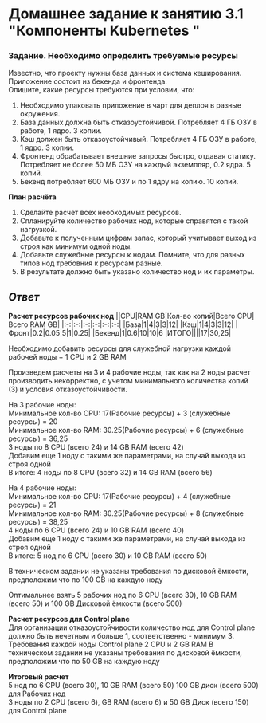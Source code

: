 # Домашнее задание к занятию 3.1 "Компоненты Kubernetes "


### Задание. Необходимо определить требуемые ресурсы

Известно, что проекту нужны база данных и система кеширования. Приложение состоит из бекенда и фронтенда.    
Опишите, какие ресурсы требуются при условии, что:   

1. Необходимо упаковать приложение в чарт для деплоя в разные окружения. 
2. База данных должна быть отказоустойчивой. Потребляет 4 ГБ ОЗУ в работе, 1 ядро. 3 копии. 
3. Кэш должен быть отказоустойчивый. Потребляет 4 ГБ ОЗУ в работе, 1 ядро. 3 копии. 
4. Фронтенд обрабатывает внешние запросы быстро, отдавая статику. Потребляет не более 50 МБ ОЗУ на каждый экземпляр, 0.2 ядра. 5 копий. 
5. Бекенд потребляет 600 МБ ОЗУ и по 1 ядру на копию. 10 копий.

**План расчёта**

1. Сделайте расчет всех необходимых ресурсов.
1. Спланируйте количество рабочих нод, которые справятся с такой нагрузкой. 
1. Добавьте к полученным цифрам запас, который учитывает выход из строя как минимум одной ноды. 
1. Добавьте служебные ресурсы к нодам. Помните, что для разных типов нод требовния к ресурсам разные. 
1. В результате должно быть указано количество нод и их параметры.

## *Ответ*

**Расчет ресурсов рабочих нод**
||CPU|RAM GB|Кол-во копий|Всего CPU|Всего RAM GB|
|:-:|:-:|:-:|:-:|:-:|:-:|
|База|1|4|3|3|12|
|Кэш|1|4|3|3|12|
|Фронт|0.2|0.05|5|1|0.25|
|Бекенд|1|0.6|10|10|6
|ИТОГО||||17|30,25|  

Необходимо добавить ресурсы для служебной нагрузки каждой рабочей ноды + 1 CPU и  2 GB RAM  

Произведем расчеты на 3 и 4 рабочие ноды, так как на 2 ноды  расчет производить некорректно, с учетом минимального количества копий (3) и условия отказоустойчивости.  

На 3 рабочие ноды:  
Минимальное кол-во CPU: 17(Рабочие ресурсы) + 3 (служебные ресурсы) = 20  
Минимальное кол-во RAM: 30.25(Рабочие ресурсы) +  6 (служебные ресурсы) = 36,25  
3 ноды по 8 CPU (всего 24) и 14 GB RAM (всего 42)  
Добавим еще 1 ноду с такими же параметрами, на случай выхода из строя одной  
В итоге: 4 ноды по 8 CPU (всего 32) и 14 GB RAM (всего 56)

На 4 рабочие ноды:  
Минимальное кол-во CPU: 17(Рабочие ресурсы) + 4 (служебные ресурсы) = 21  
Минимальное кол-во RAM: 30.25(Рабочие ресурсы) +  8 (служебные ресурсы) = 38,25  
4 ноды по 6 CPU (всего 24) и 10 GB RAM (всего 40)  
Добавим еще 1 ноду с такими же параметрами, на случай выхода из строя одной  
В итоге: 5 нод по 6 CPU (всего 30) и 10 GB RAM (всего 50)

В техническом задании не указаны требования по дисковой ёмкости, предположим что по 100 GB на каждую ноду  

Оптимальнее взять 5 рабочих нод по 6 CPU (всего 30), 10 GB RAM (всего 50) и 100 GB Дисковой ёмкости (всего 500)  

**Расчет ресурсов для Control plane**  
Для организации отказоустойчивости количество нод для Control plane должно быть нечетным и больше 1, соответственно - минимум 3.
Требования каждой ноды Control plane 2 CPU и 2 GB RAM
В техническом задании не указаны требования по дисковой ёмкости, предположим что по 50 GB на каждую ноду

**Итоговый расчет**  
5 нод по 6 CPU (всего 30), 10 GB RAM (всего 50) 100 GB диск (всего 500) для Рабочих нод   
3 ноды по 2 CPU (всего 6), GB RAM (всего 6) и 50 GB Диск (всего 150) для Control plane  




